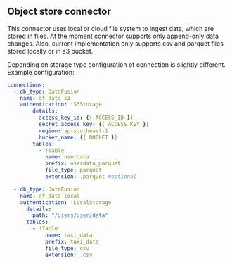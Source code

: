 ## Object store connector

This connector uses local or cloud file system to ingest data, which are stored in files.
At the moment connector supports only append-only data changes. Also, current implementation only supports csv and parquet files stored locally or in s3 bucket.

Depending on storage type configuration of connection is slightly different.
Example configuration:
```yaml
connections:
  - db_type: DataFusion
    name: df_data_s3
    authentication: !S3Storage
        details:
          access_key_id: {{ ACCESS_ID }}
          secret_access_key: {{ ACCESS_KEY }}
          region: ap-southeast-1
          bucket_name: {{ BUCKET }}
        tables:
          - !Table
            name: userdata
            prefix: userdata_parquet
            file_type: parquet
            extension: .parquet #optional

  - db_type: DataFusion
    name: df_data_local
    authentication: !LocalStorage
      details:
        path: "/Users/user/data"
      tables:
        - !Table
            name: taxi_data
            prefix: taxi_data
            file_type: csv
            extension: .csv
```